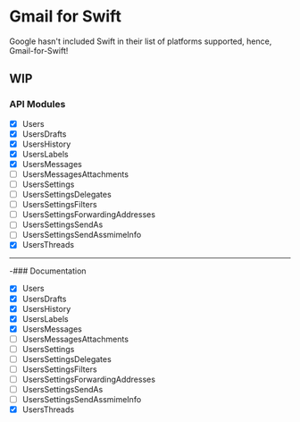 # Gmail for Swift

Google hasn't included Swift in their list of platforms supported, hence, Gmail-for-Swift! 

## WIP
### API Modules
- [X] Users
- [X] UsersDrafts
- [X] UsersHistory
- [X] UsersLabels
- [X] UsersMessages
- [ ] UsersMessagesAttachments
- [ ] UsersSettings
- [ ] UsersSettingsDelegates
- [ ] UsersSettingsFilters
- [ ] UsersSettingsForwardingAddresses
- [ ] UsersSettingsSendAs
- [ ] UsersSettingsSendAssmimeInfo
- [X] UsersThreads
---
-### Documentation
- [X] Users
- [X] UsersDrafts
- [X] UsersHistory
- [X] UsersLabels
- [X] UsersMessages
- [ ] UsersMessagesAttachments
- [ ] UsersSettings
- [ ] UsersSettingsDelegates
- [ ] UsersSettingsFilters
- [ ] UsersSettingsForwardingAddresses
- [ ] UsersSettingsSendAs
- [ ] UsersSettingsSendAssmimeInfo
- [X] UsersThreads
